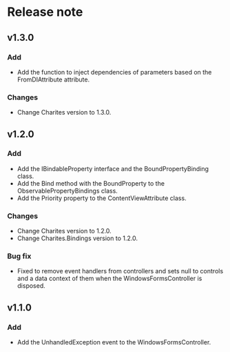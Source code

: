 # Release note

## v1.3.0

### Add

- Add the function to inject dependencies of parameters based on the FromDIAttribute attribute.

### Changes

- Change Charites version to 1.3.0.

## v1.2.0

### Add

- Add the IBindableProperty interface and the BoundPropertyBinding class.
- Add the Bind method with the BoundProperty to the ObservablePropertyBindings class.
- Add the Priority property to the ContentViewAttribute class.

### Changes

- Change Charites version to 1.2.0.
- Change Charites.Bindings version to 1.2.0.

### Bug fix

- Fixed to remove event handlers from controllers and sets null to controls and a data context of them when the WindowsFormsController is disposed.

## v1.1.0

### Add

- Add the UnhandledException event to the WindowsFormsController.
